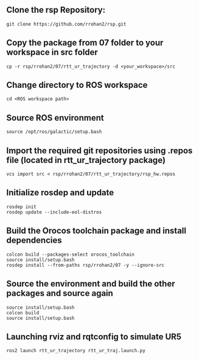 ## Clone the rsp Repository:
```
git clone https://github.com/rrohan2/rsp.git
```
## Copy the package from 07 folder to your workspace in src folder
```
cp -r rsp/rrohan2/07/rtt_ur_trajectory -d <your_workspace>/src
```
## Change directory to ROS workspace
```
cd <ROS workspace path>
```
## Source ROS environment
```
source /opt/ros/galactic/setup.bash
```
## Import the required git repositories using .repos file (located in rtt_ur_trajectory package)
```
vcs import src < rsp/rrohan2/07/rtt_ur_trajectory/rsp_hw.repos
```
## Initialize rosdep and update
```
rosdep init
rosdep update --include-eol-distros
```
## Build the Orocos toolchain package and install dependencies
```
colcon build --packages-select orocos_toolchain
source install/setup.bash
rosdep install --from-paths rsp/rrohan2/07 -y --ignore-src
```
## Source the environment and build the other packages and source again
```
source install/setup.bash
colcon build
source install/setup.bash
```
## Launching rviz and rqtconfig to simulate UR5
```
ros2 launch rtt_ur_trajectory rtt_ur_traj.launch.py
```
